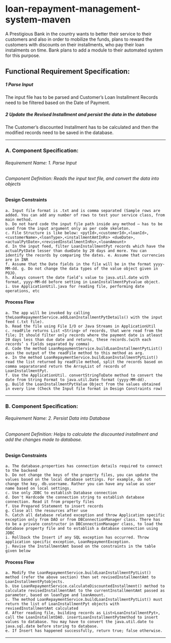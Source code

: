 # loan-repayment-management-system-maven
A Prestigious Bank in the country wants to better their service to their customers and also in order to mobilize the funds, plans to reward the customers with discounts on their installments, who pay their loan instalments on time. Bank plans to add a module to their automated system for this purpose.
## Functional Requirement Specification:

##### 1 Parse Input 
The input file has to be parsed and Customer’s Loan Installment Records need to be filtered based on the Date of Payment.
##### 2 Update the Revised Installment and persist the data in the database 
The Customer’s discounted Installment has to be calculated and then the modified records need to be saved in the database.

------------


### A. Component Specification:
###### Requirement Name: 1. Parse Input
###### Component Definition: Reads the input text file, and convert the data into objects

#### Design Constraints 
    a. Input file format is .txt and is comma separated (Sample rows are added. You can add any number of rows to test your service class, from main method. 
    b. Do not hard code the input file path inside any method – has to be used from the input argument only as per code skeleton. 
    c. File Structure is like below: <pytId>,<customerId>,<loanId>,<customerName>,<loanType>,<installmentAmtInRs> <dueDate>,<actualPytDate>,<revisedInstallmentInRs>,<loanAmount> 
    d. In the input feed, filter LoanInstallmentPyt records which have the actualPytDate lesser than dueDate by 20 days and more. You can identify the records by comparing the dates. e. Assume that currencies are in INR
    f. Assume that the Date fields in the file will be in the format yyyy-MM-dd. g. Do not change the data types of the value object given in POJO. 
    h. Always convert the date field’s value to java.util.date with format, yyyy-MM-dd before setting in LoanInstallmentPytvalue object.
    i. Use ApplicationUtil.java for reading file, performing date operations, etc

#### Process Flow 
    a. The app will be invoked by calling theLoanRepaymentService.addLoanInstallmentPytDetails() with the input feed (.txt file). 
    b. Read the file using File I/O or Java Streams in ApplicationUtil 
    c. readFile returns List <String> of records, that were read from the file; It should filter only records where the payment date is atleast 20 days less than due date and returns, these records.(with each records’ s fields separated by comma) 
    d. Code the method LoanRepaymentService.buildLoanInstallmentPytList() pass the output of the readFile method to this method as arg. 
    e. In the method LoanRepaymentService.buildLoanInstallmentPytList() read the list returned by readFile method, split the records based on comma separatorand return the ArrayList of records of LoanInstallmentPyt. 
    f. Use the ApplicationUtil. convertStringToDate method to convert the date from String Format to java.util.Date format (yyyy-MM-dd). 
    g. Build the LoanInstallmentPytValue Object from the values obtained in every line (Check the Input file format in Design Constraints row)

------------


### B. Component Specification:
###### Requirement Name: 2. Persist Data into Database
###### Component Definition: Helps to calculate the discounted installment and add the changes made to database.

#### Design Constraints
    a. The database.properties has connection details required to connect to the backend 
    b. Do not change the keys of the property files, you can update the values based on the local database settings. For example, do not change the key, db.username. Rather you can have any value as user name based on local settings. 
    c. Use only JDBC to establish Database connection 
    d. Don't Hardcode the connection string to establish database connection. Read it from property files
    f. Use Prepared Statement to insert records 
    g. Close all the resources after use
    h. Catch all database related exception and throw Application specific exception only from DAO or from DBConnectionManager class. There has to be a private constructor in DBConnectionManager class, to load the database property file and to establish a database connection using JDBC 
    i. Rollback the Insert if any SQL exception has occurred. Throw application specific exception, LoanRepaymentException. 
    j. Revise the InstallmentAmt based on the constraints in the table given below


#### Process Flow 
    a. Modify the LoanRepaymentService.buildLoanInstallmentPytList() method (refer the above section) then set revisedInstallmentAmt to LoanInstallmentPytobjects. 
    b. Use LoanRepaymentService.calculateDiscountedInstallment() method to calculate revisedInstallmentAmt to the currentInstallmentAmt passed as parameter, based on loanType and loanAmount. 
    c. The method LoanRepaymentService.buildLoanInstallmentPytList() must return the list of LoanInstallmentPyt objects with revisedInstallmentAmt calculated 
    d. After reading file, building records as List<LoanInstallmentPyt>, call the LoanInstallmtDAO. insertLoanInstallmentPytmethod to insert values to database. You may have to convert the java.util.date to java.sql.date before storing to database. 
    e. If Insert has happened successfully, return true; false otherwise.
	

------------

